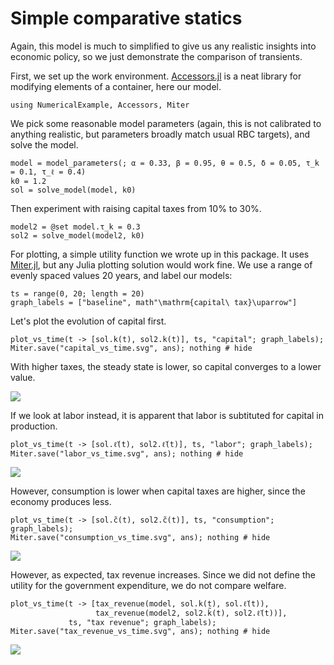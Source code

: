# Simple comparative statics

Again, this model is much to simplified to give us any realistic insights into economic policy, so we just demonstrate the comparison of transients.

First, we set up the work environment. [Accessors.jl](https://github.com/JuliaObjects/Accessors.jl) is a neat library for modifying elements of a container, here our model.

```@repl application
using NumericalExample, Accessors, Miter
```

We pick some reasonable model parameters (again, this is not calibrated to anything realistic, but parameters broadly match usual RBC targets), and solve the model.

```@repl application
model = model_parameters(; α = 0.33, β = 0.95, θ = 0.5, δ = 0.05, τ_k = 0.1, τ_ℓ = 0.4)
k0 = 1.2
sol = solve_model(model, k0)
```

Then experiment with raising capital taxes from 10% to 30%.
```@repl application
model2 = @set model.τ_k = 0.3
sol2 = solve_model(model2, k0)
```

For plotting, a simple utility function we wrote up in this package. It uses [Miter.jl](https://github.com/tpapp/Miter.jl), but any Julia plotting solution would work fine. We use a range of evenly spaced values 20 years, and label our models:
```@repl application
ts = range(0, 20; length = 20)
graph_labels = ["baseline", math"\mathrm{capital\ tax}\uparrow"]
```

Let's plot the evolution of capital first. 

```@repl application
plot_vs_time(t -> [sol.k̃(t), sol2.k̃(t)], ts, "capital"; graph_labels);
Miter.save("capital_vs_time.svg", ans); nothing # hide
```

With higher taxes, the steady state is lower, so capital converges to a lower value.

![](capital_vs_time.svg)

If we look at labor instead, it is apparent that labor is subtituted for capital in production.

```@repl application
plot_vs_time(t -> [sol.ℓ̃(t), sol2.ℓ̃(t)], ts, "labor"; graph_labels);
Miter.save("labor_vs_time.svg", ans); nothing # hide
```

![](labor_vs_time.svg)

However, consumption is lower when capital taxes are higher, since the economy produces less.

```@repl application
plot_vs_time(t -> [sol.c̃(t), sol2.c̃(t)], ts, "consumption"; graph_labels);
Miter.save("consumption_vs_time.svg", ans); nothing # hide
```

![](consumption_vs_time.svg)

However, as expected, tax revenue increases. Since we did not define the utility for the government expenditure, we do not compare welfare.

```@repl application
plot_vs_time(t -> [tax_revenue(model, sol.k̃(t), sol.ℓ̃(t)),
                   tax_revenue(model2, sol2.k̃(t), sol2.ℓ̃(t))],
             ts, "tax revenue"; graph_labels);
Miter.save("tax_revenue_vs_time.svg", ans); nothing # hide
```

![](tax_revenue_vs_time.svg)

